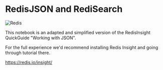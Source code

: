 # RedisJSON and RediSearch

![Redis](https://redis.io/wp-content/uploads/2024/04/Logotype.svg?auto=webp&quality=85,75&width=120)

This notebook is an adapted and simplified version of the RedisInsight QuickGuide "Working with JSON".

For the full experience we'd recommend installing Redis Insight and going through tutorial there.

https://redis.io/insight/
